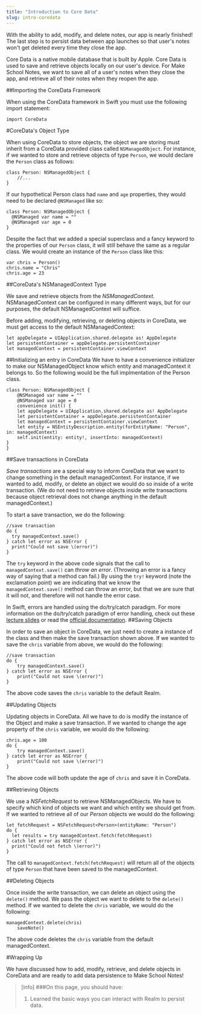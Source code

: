 ```yaml
---
title: "Introduction to Core Data"
slug: intro-coredata
---
```


With the ability to add, modify, and delete notes, our app is nearly finished! The last step is to persist data between app launches so that user's notes won't get deleted every time they close the app.

Core Data is a native mobile database that is built by Apple. Core Data is used to save and retrieve objects locally on our user's device. For Make School Notes, we want to save all of a user's notes when they close the app, and retrieve all of their notes when they reopen the app.

##Importing the CoreData Framework

When using the CoreData framework in Swift you must use the following import statement:

	import CoreData


#CoreData's Object Type

When using CoreData to store objects, the object we are storing must inherit from a CoreData provided class called `NSManagedObject`. For instance, if we wanted to store and retrieve objects of type `Person`, we would declare the `Person` class as follows:

	class Person: NSManagedObject {
	    //...
	}

If our hypothetical Person class had `name` and `age` properties, they would need to be declared `@NSManaged` like so:

	class Person: NSManagedObject {
	  @NSManaged var name = ""
	  @NSManaged var age = 0
	}

Despite the fact that we added a special superclass and a fancy keyword to the properties of our `Person` class, it will still behave the same as a regular class. We would create an instance of the `Person` class like this:

	var chris = Person()
	chris.name = "Chris"
	chris.age = 23

##CoreData's NSManagedContext Type

We save and retrieve objects from the *NSManagedContext*. NSManagedContext can be configured in many different ways, but for our purposes, the default NSManagedContext will suffice.

Before adding, modifying, retrieving, or deleting objects in CoreData, we must get access to the default NSManagedContext:

	let appDelegate = UIApplication.shared.delegate as! AppDelegate
	let persistentContainer = appDelegate.persistentContainer
	let managedContext = persistentContainer.viewContext

##Initializing an entry in CoreData
We have to have a convenience initializer to make our NSManagedObject know which entity and managedContext it belongs to. So the following would be the full implmentation of the Person class.

	class Person: NSManagedObject {
		@NSManaged var name = ""
		@NSManaged var age = 0
		convenience init() {
        let appDelegate = UIApplication.shared.delegate as! AppDelegate
        let persistentContainer = appDelegate.persistentContainer
        let managedContext = persistentContainer.viewContext
        let entity = NSEntityDescription.entity(forEntityName: "Person", in: managedContext)
        self.init(entity: entity!, insertInto: managedContext)
    }
	}

##Save transactions in CoreData

*Save transactions* are a special way to inform CoreData that we want to change something in the default managedContext. For instance, if we wanted to add, modify, or delete an object we would do so inside of a write transaction. (We do not need to retrieve objects inside write transactions because object retrieval does not change anything in the default managedContext.)

To start a save transaction, we do the following:

	//save transaction
	do {
      try managedContext.save()
	} catch let error as NSError {
      print("Could not save \(error)")
	}

The `try` keyword in the above code signals that the call to `managedContext.save()` can *throw an error*. (Throwing an error is a fancy way of saying that a method can fail.) By using the `try!` keyword (note the exclamation point) we are indicating that we know the `managedContext.save()` method can throw an error, but that we are sure that it will not, and therefore will not handle the error case.

In Swift, errors are handled using the do/try/catch paradigm. For more information on the do/try/catch paradigm of error handling, check out these [lecture slides](https://www.makeschool.com/tutorials/advanced-ios-development/error-handling-swift) or read the [official documentation](https://developer.apple.com/library/ios/documentation/Swift/Conceptual/Swift_Programming_Language/ErrorHandling.html).
##Saving Objects

In order to save an object in CoreData, we just need to create a instance of the class and then make the save transaction shown above. If we wanted to save the `chris` variable from above, we would do the following:

	//save transaction
	do {
		try managedContext.save()
	} catch let error as NSError {
		print("Could not save \(error)")
	}

The above code saves the `chris` variable to the default Realm.

##Updating Objects

Updating objects in CoreData. All we have to do is modify the instance of the Object and make a save transaction. If we wanted to change the age property of the `chris` variable, we would do the following:

	chris.age = 100
	do {
		try managedContext.save()
	} catch let error as NSError {
		print("Could not save \(error)")
	}

The above code will both update the age of `chris` and save it in CoreData.

##Retrieving Objects

We use a *NSFetchRequest* to retrieve NSManagedObjects. We have to specify which kind of objects we want and which entity we should get from. If we wanted to retrieve all of our *Person* objects we would do the following:

	let fetchRequest = NSFetchRequest<Person>(entityName: "Person")
	do {
      let results = try managedContext.fetch(fetchRequest)
	} catch let error as NSError {
      print("Could not fetch \(error)")
	}

The call to `managedContext.fetch(fetchRequest)` will return all of the objects of type `Person` that have been saved to the managedContext.

##Deleting Objects

Once inside the write transaction, we can delete an object using the `delete()` method. We pass the object we want to delete to the `delete()` method. If we wanted to delete the `chris` variable, we would do the following:

	managedContext.delete(chris)
        saveNote()

The above code deletes the `chris` variable from the default managedContext.

#Wrapping Up

We have discussed how to add, modify, retrieve, and delete objects in CoreData and are ready to add data persistence to Make School Notes!


>[info]
>###On this page, you should have:
>
>1. Learned the basic ways you can interact with Realm to persist data.
